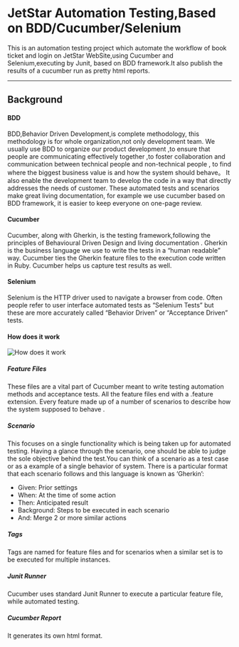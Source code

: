 # JetStar Automation Testing,Based on BDD/Cucumber/Selenium
This is an automation testing project which automate the workflow of book ticket and login on JetStar WebSite,using Cucumber and Selenium,executing by Junit, based on BDD framework.It also publish the results of a cucumber run as pretty html reports.
***
## Background
#### BDD
BDD,Behavior Driven Development,is complete methodology, this methodology is for whole organization,not only development team. We usually use BDD to organize our product development ,to ensure that people are communicating effectively together ,to foster collaboration and communication between technical people and non-technical people , to find where the biggest business value is and how the system should behave。
It also enable the development team to develop the code in a way that directly addresses the needs of customer. These automated tests and scenarios make great living documentation, for example we use cucumber based on BDD framework, it is easier to keep everyone on one-page review.
#### Cucumber
Cucumber, along with Gherkin, is the testing framework,following the principles of Behavioural Driven Design and living documentation . Gherkin is the business language we use to write the tests in a “human readable” way. Cucumber ties the Gherkin feature files to the execution code written in Ruby. Cucumber helps us capture test results as well. 
#### Selenium
Selenium is the HTTP driver used to navigate a browser from code. Often people refer to user interface automated tests as “Selenium Tests” but these are more accurately called “Behavior Driven” or “Acceptance Driven” tests.
#### How does it work
![How does it work](https://www.agiletrailblazers.com/hubfs/test-framework-transparent.png?t=1511977469017)
##### Feature Files
These files are a vital part of Cucumber meant to write testing automation methods and acceptance tests. All the feature files end with a .feature extension.  Every feature made up of a number of scenarios to describe how the system supposed to behave . 
##### Scenario
This focuses on a single functionality which is being taken up for automated testing. Having a glance through the scenario, one should be able to judge the sole objective behind the test.You can think of a scenario as a test case or as a example of a single behavior of system.   There is a particular format that each scenario follows and this language is known as ‘Gherkin’:
* Given: Prior settings
* When: At the time of some action
* Then: Anticipated result
* Background: Steps to be executed in each scenario
* And: Merge 2 or more similar actions
##### Tags
Tags are named for feature files and for scenarios when a similar set is to be executed for multiple instances.
##### Junit Runner
Cucumber uses standard Junit Runner to execute a particular feature file, while automated testing.
##### Cucumber Report
It generates its own html format.
